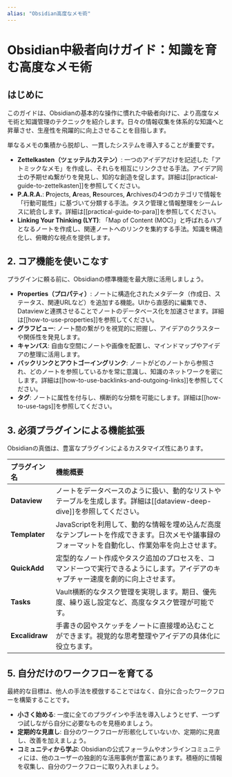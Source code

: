 ```yaml
---
alias: "Obsidian高度なメモ術"
---
```


# Obsidian中級者向けガイド：知識を育む高度なメモ術

## はじめに

このガイドは、Obsidianの基本的な操作に慣れた中級者向けに、より高度なメモ術と知識管理のテクニックを紹介します。日々の情報収集を体系的な知識へと昇華させ、生産性を飛躍的に向上させることを目指します。


単なるメモの集積から脱却し、一貫したシステムを導入することが重要です。

*   **Zettelkasten（ツェッテルカステン）**: 一つのアイデアだけを記述した「アトミックなメモ」を作成し、それらを相互にリンクさせる手法。アイデア同士の予期せぬ繋がりを発見し、知的な創造を促します。詳細は[[practical-guide-to-zettelkasten]]を参照してください。
*   **P.A.R.A.**: **P**rojects, **A**reas, **R**esources, **A**rchivesの4つのカテゴリで情報を「行動可能性」に基づいて分類する手法。タスク管理と情報整理をシームレスに統合します。詳細は[[practical-guide-to-para]]を参照してください。
*   **Linking Your Thinking (LYT)**: 「Map of Content (MOC)」と呼ばれるハブとなるノートを作成し、関連ノートへのリンクを集約する手法。知識を構造化し、俯瞰的な視点を提供します。

## 2. コア機能を使いこなす

プラグインに頼る前に、Obsidianの標準機能を最大限に活用しましょう。

*   **Properties（プロパティ）**: ノートに構造化されたメタデータ（作成日、ステータス、関連URLなど）を追加する機能。UIから直感的に編集でき、Dataviewと連携させることでノートのデータベース化を加速させます。詳細は[[how-to-use-properties]]を参照してください。
*   **グラフビュー**: ノート間の繋がりを視覚的に把握し、アイデアのクラスターや関係性を発見します。
*   **キャンバス**: 自由な空間にノートや画像を配置し、マインドマップやアイデアの整理に活用します。
*   **バックリンクとアウトゴーイングリンク**: ノートがどのノートから参照され、どのノートを参照しているかを常に意識し、知識のネットワークを密にします。詳細は[[how-to-use-backlinks-and-outgoing-links]]を参照してください。
*   **タグ**: ノートに属性を付与し、横断的な分類を可能にします。詳細は[[how-to-use-tags]]を参照してください。

## 3. 必須プラグインによる機能拡張

Obsidianの真価は、豊富なプラグインによるカスタマイズ性にあります。

| プラグイン名 | 機能概要 |
| :--- | :--- |
| **Dataview** | ノートをデータベースのように扱い、動的なリストやテーブルを生成します。詳細は[[dataview-deep-dive]]を参照してください。
| **Templater** | JavaScriptを利用して、動的な情報を埋め込んだ高度なテンプレートを作成できます。日次メモや議事録のフォーマットを自動化し、作業効率を向上させます。 |
| **QuickAdd** | 定型的なノート作成やタスク追加のプロセスを、コマンド一つで実行できるようにします。アイデアのキャプチャー速度を劇的に向上させます。 |
| **Tasks** | Vault横断的なタスク管理を実現します。期日、優先度、繰り返し設定など、高度なタスク管理が可能です。 |
| **Excalidraw** | 手書きの図やスケッチをノートに直接埋め込むことができます。視覚的な思考整理やアイデアの具体化に役立ちます。 |

## 5. 自分だけのワークフローを育てる

最終的な目標は、他人の手法を模倣することではなく、自分に合ったワークフローを構築することです。

*   **小さく始める**: 一度に全てのプラグインや手法を導入しようとせず、一つずつ試しながら自分に必要なものを見極めましょう。
*   **定期的な見直し**: 自分のワークフローが形骸化していないか、定期的に見直し、改善を加えましょう。
*   **コミュニティから学ぶ**: Obsidianの公式フォーラムやオンラインコミュニティには、他のユーザーの独創的な活用事例が豊富にあります。積極的に情報を収集し、自分のワークフローに取り入れましょう。
